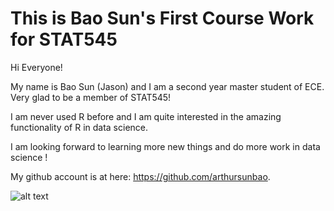 This is Bao Sun's First Course Work for STAT545
=====================

Hi Everyone!

My name is Bao Sun (Jason) and I am a second year master student of ECE. Very glad to be a member of STAT545!

I am never used R before and I am quite interested in the amazing functionality of R in data science.

I am looking forward to learning more new things and do more work in data science !

My github account is at here: <https://github.com/arthursunbao>.

![alt text](https://www.google.ca/url?sa=i&rct=j&q=&esrc=s&source=images&cd=&cad=rja&uact=8&ved=0ahUKEwiBoZTTmqXWAhVSHGMKHT98CvwQjRwIBw&url=http%3A%2F%2Fyou.ubc.ca%2Ftours-info-sessions%2Fvirtual-tour%2F&psig=AFQjCNFc-5u2X1LY_rsWZE2oyEiDBoFVnQ&ust=1505496769082837 "A nice picture of UBC")
